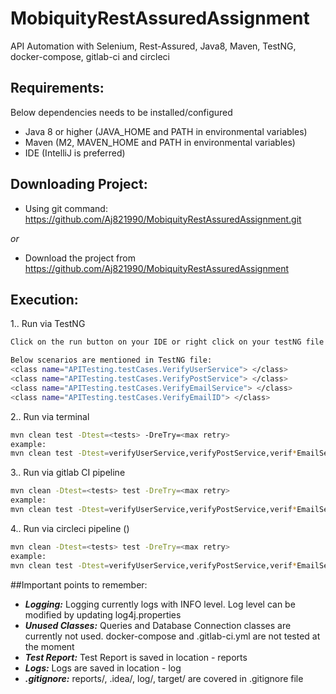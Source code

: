 # MobiquityRestAssuredAssignment

API Automation with Selenium, Rest-Assured, Java8, Maven, TestNG, docker-compose, gitlab-ci and circleci

## Requirements:
Below dependencies needs to be installed/configured
- Java 8 or higher (JAVA_HOME and PATH in environmental variables)
- Maven (M2, MAVEN_HOME and PATH in environmental variables)
- IDE (IntelliJ is preferred)

## Downloading Project:
- Using git command: https://github.com/Aj821990/MobiquityRestAssuredAssignment.git

*or*

- Download the project from https://github.com/Aj821990/MobiquityRestAssuredAssignment

## Execution:
1.. Run via TestNG
````sh
Click on the run button on your IDE or right click on your testNG file and click RUN

Below scenarios are mentioned in TestNG file:
<class name="APITesting.testCases.VerifyUserService"> </class>
<class name="APITesting.testCases.VerifyPostService"> </class>
<class name="APITesting.testCases.VerifyEmailService"> </class>
<class name="APITesting.testCases.VerifyEmailID"> </class>
````
2.. Run via terminal
```sh
mvn clean test -Dtest=<tests> -DreTry=<max retry>
example:
mvn clean test -Dtest=verifyUserService,verifyPostService,verif*EmailService,verifyEmailID -DreTry=0
```
3.. Run via gitlab CI pipeline
```sh
mvn clean -Dtest=<tests> test -DreTry=<max retry>
example:
mvn clean test -Dtest=verifyUserService,verifyPostService,verif*EmailService,verifyEmailID -DreTry=0
```
4.. Run via circleci pipeline ()
```sh 
mvn clean -Dtest=<tests> test -DreTry=<max retry>
example:
mvn clean test -Dtest=verifyUserService,verifyPostService,verif*EmailService,verifyEmailID -DreTry=0
```

##Important points to remember:
- ***Logging:*** Logging currently logs with INFO level. Log level can be modified by updating log4j.properties
- ***Unused Classes:*** Queries and Database Connection classes are currently not used. docker-compose and .gitlab-ci.yml are not tested at the moment
- ***Test Report:*** Test Report is saved in location - reports
- ***Logs:*** Logs are saved in location - log
- ***.gitignore:*** reports/, .idea/, log/, target/ are covered in .gitignore file
